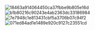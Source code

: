 
![18463a914064450ca37fbbe9b805e16d](https://github.com/user-attachments/assets/fc6d05a1-9a8c-4b2e-a811-73e70d1d7281)
![b1b80216c90243e4ab2363dc33186984](https://github.com/user-attachments/assets/bde49deb-a72a-4996-942c-96c96d4747ed)
![7e7948c1e813431cbf5a3706b07c94f2](https://github.com/user-attachments/assets/66218d66-6e24-45e9-ae75-3e0e540da9e3)
![071ed84ad1e1489e920c9127c23551cd](https://github.com/user-attachments/assets/9713f2a0-3fa8-474d-b017-931c1fb77666)
